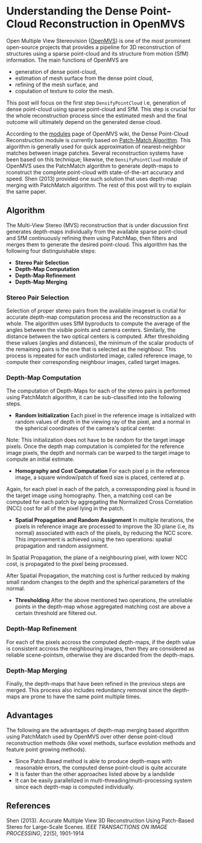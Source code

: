 Understanding the Dense Point-Cloud Reconstruction in OpenMVS
=============================================================
Open Multiple View Stereovision (<a href="">OpenMVS</a>) is one of the most prominent open-source projects that provides a pipeline for 3D reconstruction of structures using a sparse point-cloud and its structure from motion (SfM) information. The main functions of OpenMVS are 
* generation of dense point-cloud, 
* estimation of mesh surface from the dense point cloud, 
* refining of the mesh surface, and 
* coputation of texture to color the mesh. 

This post will focus on the first step ```DensifyPointCloud``` i.e, generation of dense point-cloud using sparse point-cloud and SfM. This step is crucial for the whole reconstruction process since the estimated mesh and the final outcome will ultimately depend on the generated dense cloud.

According to the <a href="https://github.com/cdcseacave/openMVS/wiki/Modules">modules</a> page of OpenMVS wiki, the Dense Point-Cloud Reconstruction module is currently based on <a href="https://gfx.cs.princeton.edu/pubs/Barnes_2009_PAR/">Patch-Match Algorithm</a>. This algorithm is generally used for quick approximation of nearest-neighbor matches between image patches. Several reconstruction systems have been based on this technique; likewise, the ```DensifyPointCloud``` module of OpenMVS uses the PatchMatch algorithm to generate depth-maps to rconstruct the complete point-cloud with state-of-the-art accuracy and speed. Shen (2013) provided one such solution that uses depth-map merging with PatchMatch algorithm. The rest of this post will try to explain the same paper.

Algorithm
---------
The Multi-View Stereo (MVS) reconstruction that is under discussion first generates depth-maps individually from the available sparse point-cloud and SfM continuously refining them using PatchMap, then filters and merges them to generate the desired point-cloud. This algorithm has the following four distinguishable steps: 
* **Stereo Pair Selection**
* **Depth-Map Computation**
* **Depth-Map Refinement**
* **Depth-Map Merging**

### Stereo Pair Selection
Selection of proper stereo pairs from the available imageset is crutial for accurate depth-map computation process and the reconstruction as a whole. The algorithm uses SfM byproducts to compute the average of the angles between the visible points and camera centers. Similarly, the distance between the two optical centers is computed. After thresholding these values (angles and distances), the minimum of the scalar products of the remaining pairs is the one that is selected as the neighbour. This process is repeated for each undistorted image, called reference image, to compute their corresponding neighbour images, called target images.

### Depth-Map Computation
The computation of Depth-Maps for each of the stereo pairs is performed using PatchMatch algorithm, it can be sub-classified into the following steps.
* **Random Initialization**
Each pixel in the reference image is initialized with random values of depth in the viewing ray of the pixel, and a normal in the spherical coordinates of the camera's optical center. 

Note: This initialization does not have to be random for the target image pixels. Once the depth map computation is completed for the reference image pixels, the depth and normals can be warped to the target image to compute an initial estimate.

* **Homography and Cost Computation**
For each pixel p in the reference image, a square window/patch of fixed size is placed, centered at p. 

Again, for each pixel in each of the patch, a corressponding pixel is found in the target image using homography. Then, a matching cost can be computed for each patch by aggregating the  Normalized Cross Correlation (NCC) cost for all of the pixel lying in the patch.

* **Spatial Propagation and Random Assignment**
In multiple iterations, the pixels in reference image are processed to improve the 3D plane (i.e, its normal) associated with each of the pixels, by reducing the NCC score. This improvement is achieved using the two operations: spatial propagation and random assignment.

In Spatial Propagation, the plane of a neighbouring pixel, with lower NCC cost, is propagated to the pixel being processed.

After Spatial Propagation, the matching cost is further reduced by making small random changes to the depth and the spherical parameters of the normal.

* **Thresholding**
After the above mentioned two operations, the unreliable points in the depth-map whose aggregated matching cost are above a certain threshold are filtered out. 

### Depth-Map Refinement
For each of the pixels accross the computed depth-maps, if the depth value is consistent accross the neighbouring images, then they are considered as reliable scene-pointsm, otherwise they are discarded from the depth-maps.

### Depth-Map Merging
Finally, the depth-maps that have been refined in the previous steps are merged. This process also includes redundancy removal since the depth-maps are prone to have the same point multiple times.

Advantages
----------
The following are the advantages of depth-map merging based algorithm using PatchMatch used by OpenMVS over other dense point-cloud reconstruction methods (like voxel methods, surface evolution methods and feature point growing methods).
* Since Patch Based method is able to produce depth-maps with reasonable errors, the computed dense point-cloud is quite accurate
* It is faster than the other approaches listed above by a landslide
* It can be easily parallelized in multi-threading/multi-processing system since each depth-map is computed individually.

References
----------
Shen (2013). Accurate Multiple View 3D Reconstruction Using Patch-Based Stereo for Large-Scale Scenes. *IEEE TRANSACTIONS ON IMAGE PROCESSING*, 22(5), 1901-1914